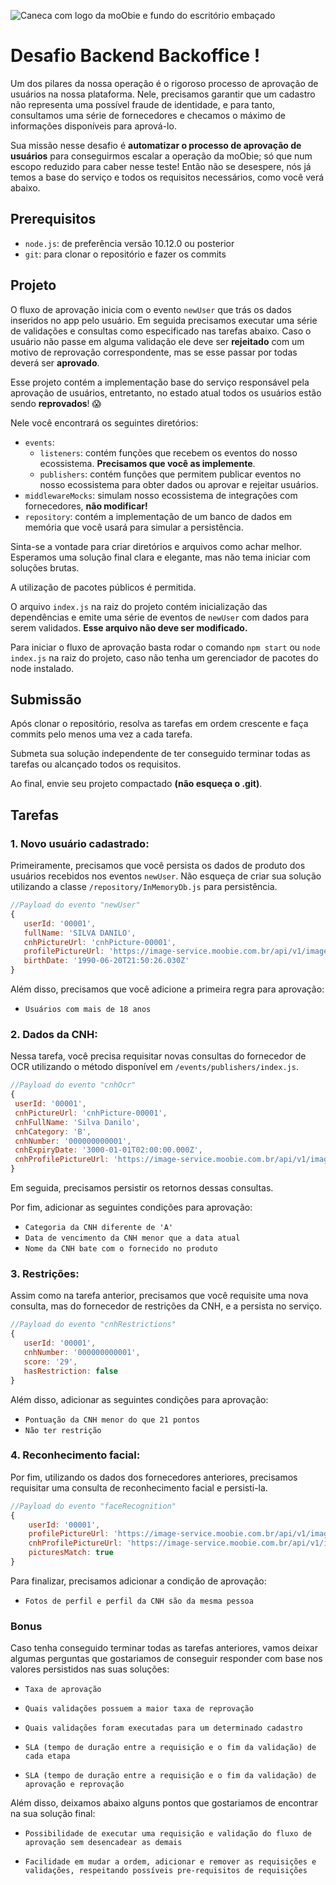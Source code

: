 
![Caneca com logo da moObie e fundo do escritório embaçado](https://v.fastcdn.co/u/64e312bd/47397805-0-Vitor.png)
# Desafio Backend Backoffice !
Um dos pilares da nossa operação é o rigoroso processo de aprovação de usuários na nossa plataforma. Nele, precisamos garantir que um cadastro não representa uma possível fraude de identidade, e para tanto, consultamos uma série de fornecedores e checamos o máximo de informações disponíveis para aprová-lo.

Sua missão nesse desafio é **automatizar o processo de aprovação de usuários** para conseguirmos escalar a operação da moObie; só que num escopo reduzido para caber nesse teste! Então não se desespere, nós já temos a base do serviço e todos os requisitos necessários, como você verá abaixo.

## Prerequisitos
 - `node.js`: de preferência versão 10.12.0 ou posterior
 - `git`: para clonar o repositório e fazer os commits

## Projeto
O fluxo de aprovação inicia com o evento `newUser` que trás os dados inseridos no app pelo usuário. Em seguida precisamos executar uma série de validações e consultas como especificado nas tarefas abaixo. Caso o usuário não passe em alguma validação ele deve ser **rejeitado** com um motivo de reprovação correspondente, mas se esse passar por todas deverá ser **aprovado**.

Esse projeto contém a implementação base do serviço responsável pela aprovação de usuários, entretanto, no estado atual todos os usuários estão sendo **reprovados**! :scream:

Nele você encontrará os seguintes diretórios:

 - `events`: 
	 - `listeners`: contém funções que recebem os eventos do nosso ecossistema. **Precisamos que você as implemente**.
	 - `publishers`: contém funções que permitem publicar eventos no nosso ecossistema para obter dados ou aprovar e rejeitar usuários.
 - `middlewareMocks`: simulam nosso ecossistema de integrações com fornecedores, **não modificar!** 
 - `repository`: contém a implementação de um banco de dados em memória que você usará para simular a persistência.

Sinta-se a vontade para criar diretórios e arquivos como achar melhor. Esperamos uma solução final clara e elegante, mas não tema iniciar com soluções brutas.

A utilização de pacotes públicos é permitida. 

O arquivo `index.js` na raiz do projeto contém inicialização das dependências e emite uma série de eventos de `newUser` com dados para serem validados. **Esse arquivo não deve ser modificado.**

Para iniciar o fluxo de aprovação basta rodar o comando  `npm start` ou `node index.js` na raiz do projeto, caso não tenha um gerenciador de pacotes do node instalado.

## Submissão
Após clonar o repositório, resolva as tarefas em ordem crescente e faça commits pelo menos uma vez a cada tarefa.

Submeta sua solução independente de ter conseguido terminar todas as tarefas ou alcançado todos os requisitos.

Ao final, envie seu projeto compactado **(não esqueça o .git)**.

## Tarefas
 ### 1. Novo usuário cadastrado:

 Primeiramente, precisamos que você persista os dados de produto dos usuários recebidos nos eventos `newUser`. Não esqueça de criar sua solução utilizando a classe `/repository/InMemoryDb.js` para persistência. 

 ```js
//Payload do evento "newUser"
{ 
	userId: '00001',
	fullName: 'SILVA DANILO',
    cnhPictureUrl: 'cnhPicture-00001',
	profilePictureUrl: 'https://image-service.moobie.com.br/api/v1/images/profilePicture-00001',
	birthDate: '1990-06-20T21:50:26.030Z'
}
```
 
 Além disso, precisamos que você adicione a primeira regra para aprovação:
- `Usuários com mais de 18 anos`

 ### 2. Dados da CNH:

 Nessa tarefa, você precisa requisitar novas consultas do fornecedor de OCR utilizando o método disponível em `/events/publishers/index.js`. 
 
 ```js
//Payload do evento "cnhOcr"
{ 
  userId: '00001',
  cnhPictureUrl: 'cnhPicture-00001',
  cnhFullName: 'Silva Danilo',
  cnhCategory: 'B',
  cnhNumber: '000000000001',
  cnhExpiryDate: '3000-01-01T02:00:00.000Z',
  cnhProfilePictureUrl: 'https://image-service.moobie.com.br/api/v1/images/cnhProfilePicture-00001' 
}
```

 Em seguida, precisamos persistir os retornos dessas consultas. 
 
 Por fim, adicionar as seguintes condições para aprovação:
- `Categoria da CNH diferente de 'A'`
- `Data de vencimento da CNH menor que a data atual`
- `Nome da CNH bate com o fornecido no produto`

 ### 3. Restrições:

 Assim como na tarefa anterior, precisamos que você requisite uma nova consulta, mas do fornecedor de restrições da CNH, e a persista no serviço. 

 ```js
//Payload do evento "cnhRestrictions"
{ 
	userId: '00001',
    cnhNumber: '000000000001',
    score: '29',
	hasRestriction: false 
}
```

 Além disso, adicionar as seguintes condições para aprovação:
- `Pontuação da CNH menor do que 21 pontos` 
- `Não ter restrição`

### 4. Reconhecimento facial:

Por fim, utilizando os dados dos fornecedores anteriores, precisamos requisitar uma consulta de reconhecimento facial e persisti-la.

```js
//Payload do evento "faceRecognition"
{
	userId: '00001', 
	profilePictureUrl: 'https://image-service.moobie.com.br/api/v1/images/profilePicture-00001', 
	cnhProfilePictureUrl: 'https://image-service.moobie.com.br/api/v1/images/cnhProfilePicture-00001',
	picturesMatch: true
}
```

Para finalizar, precisamos adicionar a condição de aprovação:
- `Fotos de perfil e perfil da CNH são da mesma pessoa`

### Bonus

Caso tenha conseguido terminar todas as tarefas anteriores, vamos deixar algumas perguntas que gostariamos de conseguir responder com base nos valores persistidos nas suas soluções:

- `Taxa de aprovação`

- `Quais validações possuem a maior taxa de reprovação`

- `Quais validações foram executadas para um determinado cadastro`

- `SLA (tempo de duração entre a requisição e o fim da validação) de cada etapa`

- `SLA (tempo de duração entre a requisição e o fim da validação) de aprovação e reprovação`

Além disso, deixamos abaixo alguns pontos que gostariamos de encontrar na sua solução final:

- `Possibilidade de executar uma requisição e validação do fluxo de aprovação sem desencadear as demais`

- `Facilidade em mudar a ordem, adicionar e remover as requisições e validações, respeitando possíveis pre-requisitos de requisições`